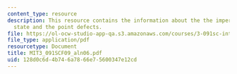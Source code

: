 ```yaml
---
content_type: resource
description: This resource contains the information about the the imperfect solid
  state and the point defects.
file: https://ol-ocw-studio-app-qa.s3.amazonaws.com/courses/3-091sc-introduction-to-solid-state-chemistry-fall-2010/128d0c6d4b746a7866e75600347e12cd_MIT3_091SCF09_aln06.pdf
file_type: application/pdf
resourcetype: Document
title: MIT3_091SCF09_aln06.pdf
uid: 128d0c6d-4b74-6a78-66e7-5600347e12cd
---
```

